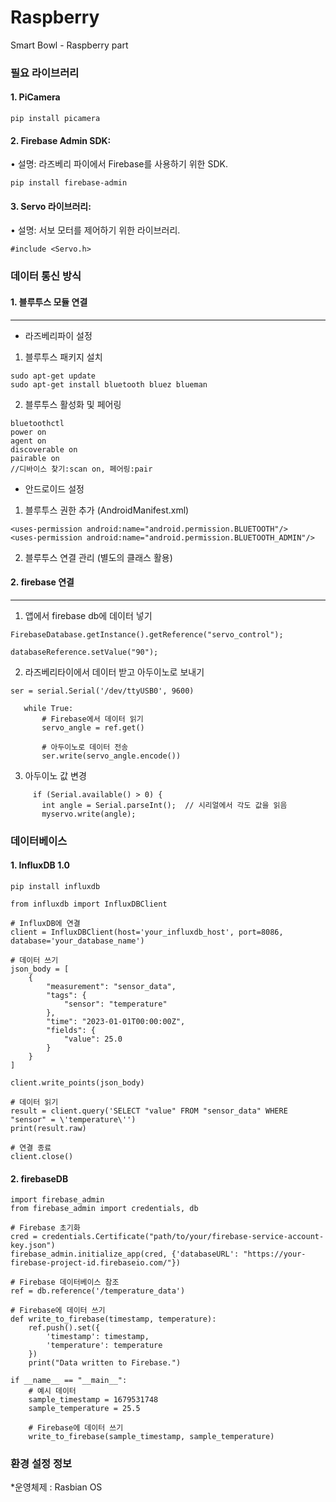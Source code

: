 # Raspberry
Smart Bowl - Raspberry part

### 필요 라이브러리

#### 1. PiCamera 
```
pip install picamera
```
#### 2. Firebase Admin SDK:
•	설명: 라즈베리 파이에서 Firebase를 사용하기 위한 SDK.
```
pip install firebase-admin
```
#### 3. Servo 라이브러리:
•	설명: 서보 모터를 제어하기 위한 라이브러리.
```
#include <Servo.h>
```

### 데이터 통신 방식

#### 1. 블루투스 모듈 연결
----------------------------------------------
* 라즈베리파이 설정
1. 블루투스 패키지 설치
```
sudo apt-get update
sudo apt-get install bluetooth bluez blueman
```
2. 블루투스 활성화 및 페어링
```
bluetoothctl
power on
agent on
discoverable on
pairable on
//디바이스 찾기:scan on, 페어링:pair
```

* 안드로이드 설정
1. 블루투스 권한 추가 (AndroidManifest.xml)
```
<uses-permission android:name="android.permission.BLUETOOTH"/>
<uses-permission android:name="android.permission.BLUETOOTH_ADMIN"/>
```
2. 블루투스 연결 관리 (별도의 클래스 활용)


#### 2. firebase 연결
----------------------------------------------

1. 앱에서 firebase db에 데이터 넣기
```
FirebaseDatabase.getInstance().getReference("servo_control");

databaseReference.setValue("90");
```
2. 라즈베리타이에서 데이터 받고 아두이노로 보내기
```
ser = serial.Serial('/dev/ttyUSB0', 9600) 

   while True:
       # Firebase에서 데이터 읽기
       servo_angle = ref.get()

       # 아두이노로 데이터 전송
       ser.write(servo_angle.encode())
```
3. 아두이노 값 변경
```
     if (Serial.available() > 0) {
       int angle = Serial.parseInt();  // 시리얼에서 각도 값을 읽음
       myservo.write(angle);           
```

### 데이터베이스
#### 1. InfluxDB 1.0
```
pip install influxdb
```
```
from influxdb import InfluxDBClient

# InfluxDB에 연결
client = InfluxDBClient(host='your_influxdb_host', port=8086, database='your_database_name')

# 데이터 쓰기
json_body = [
    {
        "measurement": "sensor_data",
        "tags": {
            "sensor": "temperature"
        },
        "time": "2023-01-01T00:00:00Z",
        "fields": {
            "value": 25.0
        }
    }
]

client.write_points(json_body)

# 데이터 읽기
result = client.query('SELECT "value" FROM "sensor_data" WHERE "sensor" = \'temperature\'')
print(result.raw)

# 연결 종료
client.close()
```

#### 2. firebaseDB
```
import firebase_admin
from firebase_admin import credentials, db

# Firebase 초기화
cred = credentials.Certificate("path/to/your/firebase-service-account-key.json")
firebase_admin.initialize_app(cred, {'databaseURL': "https://your-firebase-project-id.firebaseio.com/"})

# Firebase 데이터베이스 참조
ref = db.reference('/temperature_data')

# Firebase에 데이터 쓰기
def write_to_firebase(timestamp, temperature):
    ref.push().set({
        'timestamp': timestamp,
        'temperature': temperature
    })
    print("Data written to Firebase.")

if __name__ == "__main__":
    # 예시 데이터
    sample_timestamp = 1679531748
    sample_temperature = 25.5

    # Firebase에 데이터 쓰기
    write_to_firebase(sample_timestamp, sample_temperature)
```


### 환경 설정 정보
*운영체제 : Rasbian OS
